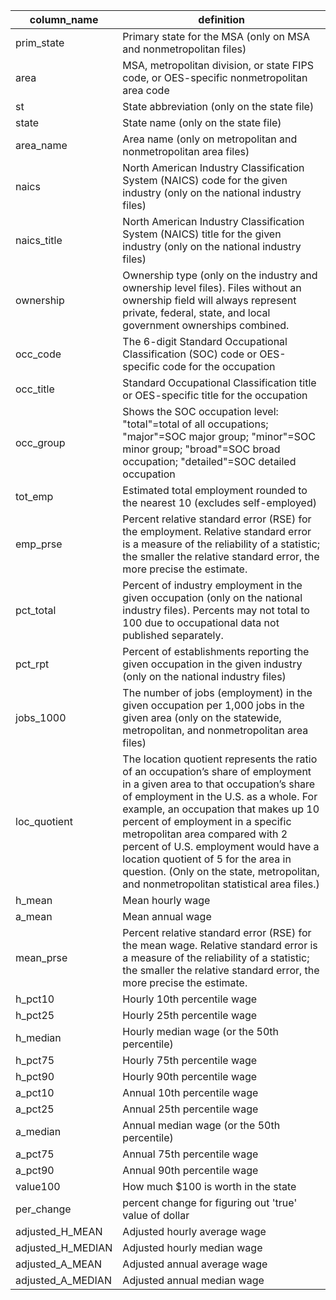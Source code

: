 |  column_name | definition |
|  ------ | ------ |
|  prim_state | Primary state for the MSA (only on MSA and nonmetropolitan files) |
|  area | MSA, metropolitan division, or state FIPS code, or OES-specific nonmetropolitan area code |
|  st | State abbreviation (only on the state file) |
|  state | State name (only on the state file) |
|  area_name | Area name (only on metropolitan and nonmetropolitan area files) |
|  naics | North American Industry Classification System (NAICS) code for the given industry (only on the national industry files) |
|  naics_title | North American Industry Classification System (NAICS) title for the given industry (only on the national industry files) |
|  ownership | Ownership type (only on the industry and ownership level files). Files without an ownership field will always represent private, federal, state, and local government ownerships combined. |
|  occ_code | The 6-digit Standard Occupational Classification (SOC) code or OES-specific code for the occupation |
|  occ_title | Standard Occupational Classification title or OES-specific title for the occupation |
|  occ_group | Shows the SOC occupation level: "total"=total of all occupations; "major"=SOC major group; "minor"=SOC minor group; "broad"=SOC broad occupation; "detailed"=SOC detailed occupation |
|  tot_emp | Estimated total employment rounded to the nearest 10 (excludes self-employed) |
|  emp_prse | Percent relative standard error (RSE) for the employment. Relative standard error is a measure of the reliability of a statistic; the smaller the relative standard error, the more precise the estimate. |
|  pct_total | Percent of industry employment in the given occupation (only on the national industry files). Percents may not total to 100 due to occupational data not published separately. |
|  pct_rpt | Percent of establishments reporting the given occupation in the given industry (only on the national industry files) |
|  jobs_1000 | The number of jobs (employment) in the given occupation per 1,000 jobs in the given area (only on the statewide, metropolitan, and nonmetropolitan area files) |
|  loc_quotient | The location quotient represents the ratio of an occupation’s share of employment in a given area to that occupation’s share of employment in the U.S. as a whole. For example, an occupation that makes up 10 percent of employment in a specific metropolitan area compared with 2 percent of U.S. employment would have a location quotient of 5 for the area in question. (Only on the state, metropolitan, and nonmetropolitan statistical area files.) |
|  h_mean | Mean hourly wage |
|  a_mean | Mean annual wage |
|  mean_prse | Percent relative standard error (RSE) for the mean wage. Relative standard error is a measure of the reliability of a statistic; the smaller the relative standard error, the more precise the estimate. |
|  h_pct10 | Hourly 10th percentile wage |
|  h_pct25 | Hourly 25th percentile wage |
|  h_median | Hourly median wage (or the 50th percentile) |
|  h_pct75 | Hourly 75th percentile wage |
|  h_pct90 | Hourly 90th percentile wage |
|  a_pct10 | Annual 10th percentile wage |
|  a_pct25 | Annual 25th percentile wage |
|  a_median | Annual median wage (or the 50th percentile) |
|  a_pct75 | Annual 75th percentile wage |
|  a_pct90 | Annual 90th percentile wage |
|  value100 | How much $100 is worth in the state |
|  per_change | percent change for figuring out 'true' value of dollar |
|  adjusted_H_MEAN | Adjusted hourly average wage |
|  adjusted_H_MEDIAN | Adjusted hourly median wage |
|  adjusted_A_MEAN | Adjusted annual average wage |
|  adjusted_A_MEDIAN | Adjusted annual median wage |
